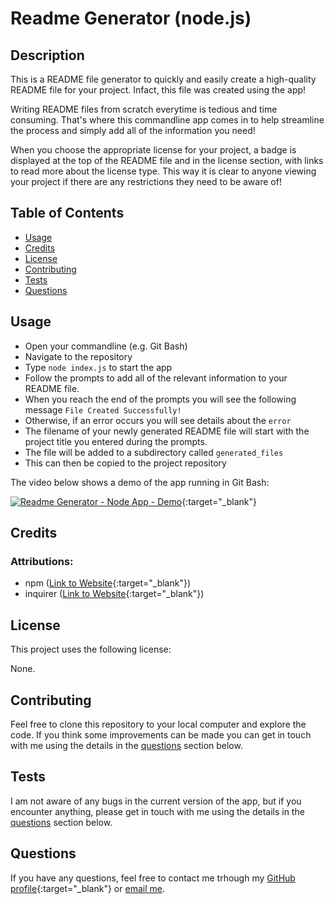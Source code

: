 # Readme Generator (node.js)

## Description

This is a README file generator to quickly and easily create a high-quality README file for your project. Infact, this file was created using the app!

Writing README files from scratch everytime is tedious and time consuming. That's where this commandline app comes in to help streamline the process and simply add all of the information you need!

When you choose the appropriate license for your project, a badge is displayed at the top of the README file and in the license section, with links to read more about the license type. This way it is clear to anyone viewing your project if there are any restrictions they need to be aware of!

## Table of Contents

- [Usage](#usage)
- [Credits](#credits)
- [License](#license)
- [Contributing](#contributing)
- [Tests](#tests)
- [Questions](#questions)

## Usage

- Open your commandline (e.g. Git Bash)
- Navigate to the repository
- Type ```node index.js``` to start the app
- Follow the prompts to add all of the relevant information to your README file.
- When you reach the end of the prompts you will see the following message ```File Created Successfully!```
- Otherwise, if an error occurs you will see details about the ```error```
- The filename of your newly generated README file will start with the project title you entered during the prompts.
- The file will be added to a subdirectory called ```generated_files```
- This can then be copied to the project repository

The video below shows a demo of the app running in Git Bash:

[![Readme Generator - Node App - Demo](https://res.cloudinary.com/marcomontalbano/image/upload/v1677622185/video_to_markdown/images/google-drive--17yOSk6mFrJ-sef-zto42qQYpI6Jw2VXw-c05b58ac6eb4c4700831b2b3070cd403.jpg)](https://drive.google.com/file/d/17yOSk6mFrJ-sef-zto42qQYpI6Jw2VXw/view "Readme Generator - Node App - Demo"){:target="_blank"}

## Credits

### Attributions:

- npm ([Link to Website](https://www.npmjs.com){:target="_blank"})
- inquirer ([Link to Website](https://www.npmjs.com/package/inquirer){:target="_blank"})

## License

This project uses the following license:

None.

## Contributing

Feel free to clone this repository to your local computer and explore the code. If you think some improvements can be made you can get in touch with me using the details in the [questions](#questions) section below.

## Tests

I am not aware of any bugs in the current version of the app, but if you encounter anything, please get in touch with me using the details in the [questions](#questions) section below.

## Questions

If you have any questions, feel free to contact me trhough my [GitHub profile](https://github.com/dalvat){:target="_blank"} or [email me](mailto:dmlswebdev@gmail.com).
